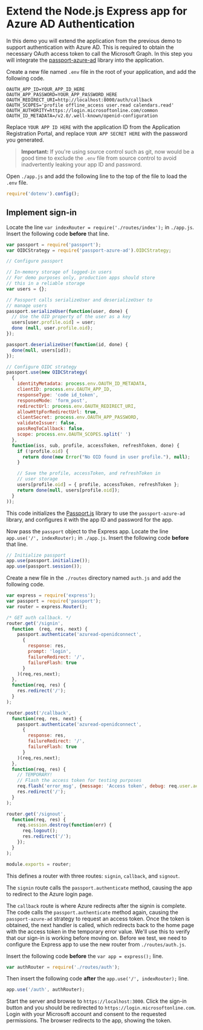 # Extend the Node.js Express app for Azure AD Authentication

In this demo you will extend the application from the previous demo to support authentication with Azure AD. This is required to obtain the necessary OAuth access token to call the Microsoft Graph. In this step you will integrate the [passport-azure-ad](https://github.com/AzureAD/passport-azure-ad) library into the application.

Create a new file named `.env` file in the root of your application, and add the following code.

```text
OAUTH_APP_ID=YOUR_APP_ID_HERE
OAUTH_APP_PASSWORD=YOUR_APP_PASSWORD_HERE
OAUTH_REDIRECT_URI=http://localhost:8000/auth/callback
OAUTH_SCOPES='profile offline_access user.read calendars.read'
OAUTH_AUTHORITY=https://login.microsoftonline.com/common
OAUTH_ID_METADATA=/v2.0/.well-known/openid-configuration
```

Replace `YOUR APP ID HERE` with the application ID from the Application Registration Portal, and replace `YOUR APP SECRET HERE` with the password you generated.

> **Important:** If you're using source control such as git, now would be a good time to exclude the `.env` file from source control to avoid inadvertently leaking your app ID and password.

Open `./app.js` and add the following line to the top of the file to load the `.env` file.

```js
require('dotenv').config();
```

## Implement sign-in

Locate the line `var indexRouter = require('./routes/index');` in `./app.js`. Insert the following code **before** that line.

```js
var passport = require('passport');
var OIDCStrategy = require('passport-azure-ad').OIDCStrategy;

// Configure passport

// In-memory storage of logged-in users
// For demo purposes only, production apps should store
// this in a reliable storage
var users = {};

// Passport calls serializeUser and deserializeUser to
// manage users
passport.serializeUser(function(user, done) {
  // Use the OID property of the user as a key
  users[user.profile.oid] = user;
  done (null, user.profile.oid);
});

passport.deserializeUser(function(id, done) {
  done(null, users[id]);
});

// Configure OIDC strategy
passport.use(new OIDCStrategy(
  {
    identityMetadata: process.env.OAUTH_ID_METADATA,
    clientID: process.env.OAUTH_APP_ID,
    responseType: 'code id_token',
    responseMode: 'form_post',
    redirectUrl: process.env.OAUTH_REDIRECT_URI,
    allowHttpForRedirectUrl: true,
    clientSecret: process.env.OAUTH_APP_PASSWORD,
    validateIssuer: false,
    passReqToCallback: false,
    scope: process.env.OAUTH_SCOPES.split(' ')
  },
  function(iss, sub, profile, accessToken, refreshToken, done) {
    if (!profile.oid) {
      return done(new Error("No OID found in user profile."), null);
    }

    // Save the profile, accessToken, and refreshToken in
    // user storage
    users[profile.oid] = { profile, accessToken, refreshToken };
    return done(null, users[profile.oid]);
  }
));
```

This code initializes the [Passport.js](http://www.passportjs.org/) library to use the `passport-azure-ad` library, and configures it with the app ID and password for the app.

Now pass the `passport` object to the Express app. Locate the line `app.use('/', indexRouter);` in `./app.js`. Insert the following code **before** that line.

```js
// Initialize passport
app.use(passport.initialize());
app.use(passport.session());
```

Create a new file in the `./routes` directory named `auth.js` and add the following code.

```js
var express = require('express');
var passport = require('passport');
var router = express.Router();

/* GET auth callback. */
router.get('/signin',
  function  (req, res, next) {
    passport.authenticate('azuread-openidconnect',
      {
        response: res,
        prompt: 'login',
        failureRedirect: '/',
        failureFlash: true
      }
    )(req,res,next);
  },
  function(req, res) {
    res.redirect('/');
  }
);

router.post('/callback',
  function(req, res, next) {
    passport.authenticate('azuread-openidconnect',
      {
        response: res,
        failureRedirect: '/',
        failureFlash: true
      }
    )(req,res,next);
  },
  function(req, res) {
    // TEMPORARY!
    // Flash the access token for testing purposes
    req.flash('error_msg', {message: 'Access token', debug: req.user.accessToken});
    res.redirect('/');
  }
);

router.get('/signout',
  function(req, res) {
    req.session.destroy(function(err) {
      req.logout();
      res.redirect('/');
    });
  }
);

module.exports = router;
```

This defines a router with three routes: `signin`, `callback`, and `signout`.

The `signin` route calls the `passport.authenticate` method, causing the app to redirect to the Azure login page.

The `callback` route is where Azure redirects after the signin is complete. The code calls the `passport.authenticate` method again, causing the `passport-azure-ad` strategy to request an access token. Once the token is obtained, the next handler is called, which redirects back to the home page with the access token in the temporary error value. We'll use this to verify that our sign-in is working before moving on. Before we test, we need to configure the Express app to use the new router from `./routes/auth.js`.

Insert the following code **before** the `var app = express();` line.

```js
var authRouter = require('./routes/auth');
```

Then insert the following code **after** the `app.use('/', indexRouter);` line.

```js
app.use('/auth', authRouter);
```

Start the server and browse to `https://localhost:3000`. Click the sign-in button and you should be redirected to `https://login.microsoftonline.com`. Login with your Microsoft account and consent to the requested permissions. The browser redirects to the app, showing the token.

